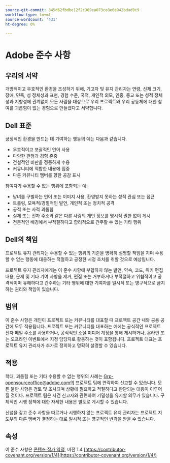 ```yaml
---
source-git-commit: 345d62fbdbe12f2c369ea073ce8e6e942bdad9c9
workflow-type: tm+mt
source-wordcount: '431'
ht-degree: 0%

---
```

# Adobe 준수 사항

## 우리의 서약

개방적이고 우호적인 환경을 조성하기 위해, 기고자 및 유지 관리자는 연령, 신체 크기, 장애, 민족, 성 정체성과 표현, 경험 수준, 국적, 개인적 외모, 인종, 종교 또는 성적 정체성과 지향성에 관계없이 모든 사람을 대상으로 우리 프로젝트와 우리 공동체에 대한 참여를 괴롭힘이 없는 경험으로 만들겠다고 서약합니다.

## Dell 표준

긍정적인 환경을 만드는 데 기여하는 행동의 예는 다음과 같습니다.

* 우호적이고 포괄적인 언어 사용
* 다양한 관점과 경험 존중
* 건설적인 비판을 정중하게 수용
* 커뮤니티에 적합한 내용에 집중
* 다른 커뮤니티 멤버를 향한 공감 표시

참여자가 수용할 수 없는 행위에 포함되는 예:

* 남녀를 구별하는 언어 또는 이미지 사용, 환영받지 못하는 성적 관심 또는 접근
* 트롤링, 모욕적/경멸적인 발언, 개인적 또는 정치적 공격
* 공적 또는 사적 괴롭힘
* 실제 또는 전자 주소와 같은 다른 사람의 개인 정보를 명시적 권한 없이 게시
* 전문적인 배경에서 부적절하다고 합리적으로 간주할 수 있는 기타 행위

## Dell의 책임

프로젝트 유지 관리자는 수용할 수 있는 행위의 기준을 명확히 설명할 책임을 지며 수용할 수 없는 행동에 대응하는 적절하고 공정한 시정 조치를 취할 것으로 예상됩니다.

프로젝트 유지 관리자에게는 이 준수 사항에 부합하지 않는 발언, 약속, 코드, 위키 편집 내용, 문제 및 기타 기여 사항을 제거, 편집 또는 거부하거나 부적절하고 위협적이고 공격적이며 유해하다고 간주하는 기타 행위에 대한 기여자를 일시적 또는 영구적으로 금지하는 권리와 책임이 있습니다.

## 범위

이 준수 사항은 개인이 프로젝트 또는 커뮤니티를 대표할 때 프로젝트 공간 내와 공용 공간에 모두 적용됩니다. 프로젝트 또는 커뮤니티를 대표하는 예에는 공식적인 프로젝트 전자 메일 주소를 사용하거나, 공식적인 소셜 미디어 계정을 통해 게시하거나, 온라인 또는 오프라인 이벤트에서 지정 담당자로 활동하는 것이 포함됩니다. 프로젝트 대표는 프로젝트 유지 관리자가 추가로 정의하고 명확히 설명할 수 있습니다.

## 적용

학대, 괴롭힘 또는 기타 수용할 수 없는 행위의 사례는 Grp-opensourceoffice@adobe.com의 프로젝트 팀에 연락하여 신고할 수 있습니다. 모든 불만 사항은 검토 및 조사되며 상황에 필요하고 적절하다고 판단되는 대응이 이루어질 것이다. 프로젝트 팀은 사건 신고자와 관련하여 기밀성을 유지할 의무가 있습니다.
구체적인 시행 정책에 대한 자세한 내용은 별도로 게시할 수 있습니다.

신념을 갖고 준수 사항을 따르거나 시행하지 않는 프로젝트 유지 관리자는 프로젝트 지도부의 다른 멤버가 결정하는 대로 일시적 또는 영구적인 반격을 받을 수 있습니다.

## 속성

이 준수 사항은 [콘텐츠 작가 약정](https://contributor-covenant.org), 버전 1.4 [https://contributor-covenant.org/version/1/4](https://contributor-covenant.org/version/1/4/)
